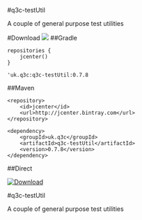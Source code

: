 #q3c-testUtil

A couple of general purpose test utilities


#Download
<a href='https://bintray.com/dsowerby/maven/q3c-testUtil/view?source=watch' alt='Get automatic notifications about new "q3c-testUtil" versions'><img src='https://www.bintray.com/docs/images/bintray_badge_color.png'></a>
##Gradle

```
repositories {
	jcenter()
}
```

```
'uk.q3c:q3c-testUtil:0.7.8
```
##Maven

```
<repository>
	<id>jcenter</id>
	<url>http://jcenter.bintray.com</url>
</repository>

```

```
<dependency>
	<groupId>uk.q3c</groupId>
	<artifactId>q3c-testUtil</artifactId>
	<version>0.7.8</version>
</dependency>
```
##Direct

[ ![Download](https://api.bintray.com/packages/dsowerby/maven/q3c-testUtil/images/download.svg) ](https://bintray.com/dsowerby/maven/q3c-testUtil/_latestVersion)

#q3c-testUtil

A couple of general purpose test utilities



